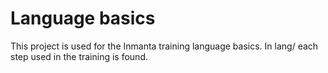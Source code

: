 Language basics
===============

This project is used for the Inmanta training language basics. In lang/ each step used in the 
training is found.
